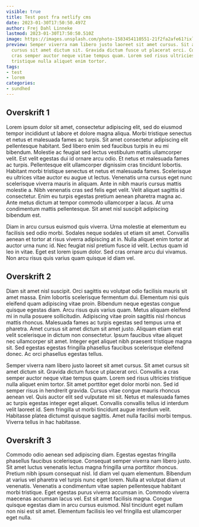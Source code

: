 ```yaml
---
visible: true
title: Test post fra netlify cms
date: 2023-01-30T17:50:50.497Z
author: Frej Dahl Linneke
lastmod: 2023-01-30T17:50:50.510Z
image: https://images.unsplash.com/photo-1583454110551-21f2fa2afe61?ixlib=rb-4.0.3&ixid=MnwxMjA3fDB8MHxwaG90by1wYWdlfHx8fGVufDB8fHx8&auto=format&fit=crop&w=870&q=80
preview: Semper viverra nam libero justo laoreet sit amet cursus. Sit amet
  cursus sit amet dictum sit. Gravida dictum fusce ut placerat orci. Convallis a
  cras semper auctor neque vitae tempus quam. Lorem sed risus ultricies
  tristique nulla aliquet enim tortor.
tags:
- test
- lorem
categories:
- sundhed
---
```

## Overskrift 1

Lorem ipsum dolor sit amet, consectetur adipiscing elit, sed do eiusmod tempor incididunt ut labore et dolore magna aliqua. Morbi tristique senectus et netus et malesuada fames ac turpis. Sit amet consectetur adipiscing elit pellentesque habitant. Sed libero enim sed faucibus turpis in eu mi bibendum. Molestie ac feugiat sed lectus vestibulum mattis ullamcorper velit. Est velit egestas dui id ornare arcu odio. Et netus et malesuada fames ac turpis. Pellentesque elit ullamcorper dignissim cras tincidunt lobortis. Habitant morbi tristique senectus et netus et malesuada fames. Scelerisque eu ultrices vitae auctor eu augue ut lectus. Venenatis urna cursus eget nunc scelerisque viverra mauris in aliquam. Ante in nibh mauris cursus mattis molestie a. Nibh venenatis cras sed felis eget velit. Velit aliquet sagittis id consectetur. Enim eu turpis egestas pretium aenean pharetra magna ac. Ante metus dictum at tempor commodo ullamcorper a lacus. At urna condimentum mattis pellentesque. Sit amet nisl suscipit adipiscing bibendum est.

Diam in arcu cursus euismod quis viverra. Urna molestie at elementum eu facilisis sed odio morbi. Sodales neque sodales ut etiam sit amet. Convallis aenean et tortor at risus viverra adipiscing at in. Nulla aliquet enim tortor at auctor urna nunc id. Nec feugiat nisl pretium fusce id velit. Lectus quam id leo in vitae. Eget est lorem ipsum dolor. Sed cras ornare arcu dui vivamus. Non arcu risus quis varius quam quisque id diam vel.

## Overskrift 2

Diam sit amet nisl suscipit. Orci sagittis eu volutpat odio facilisis mauris sit amet massa. Enim lobortis scelerisque fermentum dui. Elementum nisi quis eleifend quam adipiscing vitae proin. Bibendum neque egestas congue quisque egestas diam. Arcu risus quis varius quam. Metus aliquam eleifend mi in nulla posuere sollicitudin. Adipiscing vitae proin sagittis nisl rhoncus mattis rhoncus. Malesuada fames ac turpis egestas sed tempus urna et pharetra. Amet cursus sit amet dictum sit amet justo. Aliquam etiam erat velit scelerisque in dictum non consectetur. Ipsum faucibus vitae aliquet nec ullamcorper sit amet. Integer eget aliquet nibh praesent tristique magna sit. Sed egestas egestas fringilla phasellus faucibus scelerisque eleifend donec. Ac orci phasellus egestas tellus.

Semper viverra nam libero justo laoreet sit amet cursus. Sit amet cursus sit amet dictum sit. Gravida dictum fusce ut placerat orci. Convallis a cras semper auctor neque vitae tempus quam. Lorem sed risus ultricies tristique nulla aliquet enim tortor. Sit amet porttitor eget dolor morbi non. Sed id semper risus in hendrerit gravida. Cursus vitae congue mauris rhoncus aenean vel. Quis auctor elit sed vulputate mi sit. Netus et malesuada fames ac turpis egestas integer eget aliquet. Convallis convallis tellus id interdum velit laoreet id. Sem fringilla ut morbi tincidunt augue interdum velit. Habitasse platea dictumst quisque sagittis. Amet nulla facilisi morbi tempus. Viverra tellus in hac habitasse.

## Overskrift 3

Commodo odio aenean sed adipiscing diam. Egestas egestas fringilla phasellus faucibus scelerisque. Consequat semper viverra nam libero justo. Sit amet luctus venenatis lectus magna fringilla urna porttitor rhoncus. Pretium nibh ipsum consequat nisl. Id diam vel quam elementum. Bibendum at varius vel pharetra vel turpis nunc eget lorem. Nulla at volutpat diam ut venenatis. Venenatis a condimentum vitae sapien pellentesque habitant morbi tristique. Eget egestas purus viverra accumsan in. Commodo viverra maecenas accumsan lacus vel. Est sit amet facilisis magna. Congue quisque egestas diam in arcu cursus euismod. Nisl tincidunt eget nullam non nisi est sit amet. Elementum facilisis leo vel fringilla est ullamcorper eget nulla.